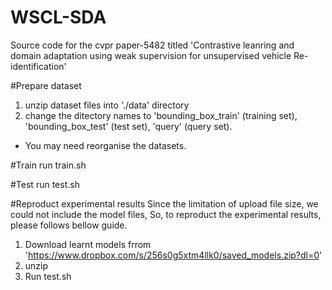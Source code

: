# WSCL-SDA
Source code for the cvpr paper-5482 titled 'Contrastive leanring and domain adaptation using weak supervision for unsupervised vehicle Re-identification'

#Prepare dataset
1. unzip dataset files into './data' directory
2. change the ditectory names to 'bounding_box_train' (training set), 'bounding_box_test' (test set), 'query' (query set).
* You may need reorganise the datasets.

#Train
run train.sh

#Test
run test.sh

#Reproduct experimental results
Since the limitation of upload file size, we could not include the model files, 
So, to reproduct the experimental results, please follows bellow guide.


1. Download learnt models frrom 'https://www.dropbox.com/s/256s0g5xtm4llk0/saved_models.zip?dl=0'
2. unzip
3. Run test.sh



